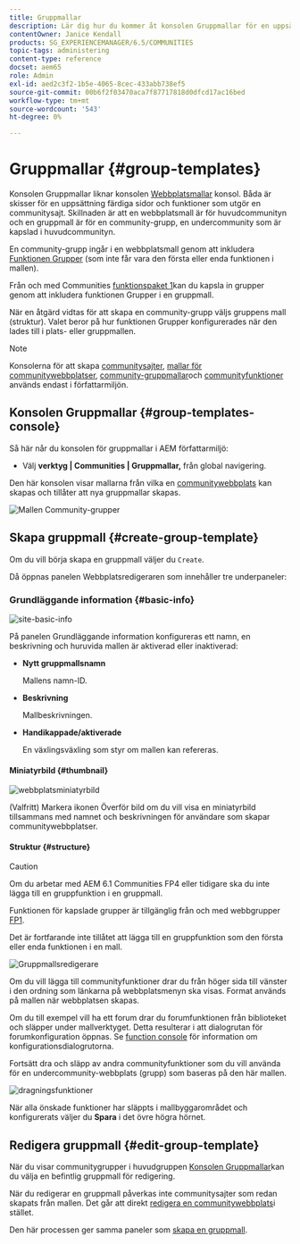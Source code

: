 ```yaml
---
title: Gruppmallar
description: Lär dig hur du kommer åt konsolen Gruppmallar för en uppsättning förkopplade sidor och funktioner som utgör en communityplats.
contentOwner: Janice Kendall
products: SG_EXPERIENCEMANAGER/6.5/COMMUNITIES
topic-tags: administering
content-type: reference
docset: aem65
role: Admin
exl-id: aed2c3f2-1b5e-4065-8cec-433abb738ef5
source-git-commit: 00b6f2f03470aca7f87717818d0dfcd17ac16bed
workflow-type: tm+mt
source-wordcount: '543'
ht-degree: 0%

---
```


# Gruppmallar {#group-templates}

Konsolen Gruppmallar liknar konsolen [Webbplatsmallar](/help/communities/sites.md) konsol. Båda är skisser för en uppsättning färdiga sidor och funktioner som utgör en communitysajt. Skillnaden är att en webbplatsmall är för huvudcommunityn och en gruppmall är för en community-grupp, en undercommunity som är kapslad i huvudcommunityn.

En community-grupp ingår i en webbplatsmall genom att inkludera [Funktionen Grupper](/help/communities/functions.md#groups-function) (som inte får vara den första eller enda funktionen i mallen).

Från och med Communities [funktionspaket 1](/help/communities/deploy-communities.md#latestfeaturepack)kan du kapsla in grupper genom att inkludera funktionen Grupper i en gruppmall.

När en åtgärd vidtas för att skapa en community-grupp väljs gruppens mall (struktur). Valet beror på hur funktionen Grupper konfigurerades när den lades till i plats- eller gruppmallen.

>[!NOTE]
>
>Konsolerna för att skapa [communitysajter](/help/communities/sites-console.md), [mallar för communitywebbplatser](/help/communities/sites.md), [community-gruppmallar](/help/communities/tools-groups.md)och [communityfunktioner](/help/communities/functions.md) används endast i författarmiljön.

## Konsolen Gruppmallar {#group-templates-console}

Så här når du konsolen för gruppmallar i AEM författarmiljö:

* Välj **verktyg | Communities | Gruppmallar,** från global navigering.

Den här konsolen visar mallarna från vilka en [communitywebbplats](/help/communities/sites-console.md) kan skapas och tillåter att nya gruppmallar skapas.

![Mallen Community-grupper](assets/groups-template.png)

## Skapa gruppmall {#create-group-template}

Om du vill börja skapa en gruppmall väljer du `Create`.

Då öppnas panelen Webbplatsredigeraren som innehåller tre underpaneler:

### Grundläggande information {#basic-info}

![site-basic-info](assets/site-basic-info.png)

På panelen Grundläggande information konfigureras ett namn, en beskrivning och huruvida mallen är aktiverad eller inaktiverad:

* **Nytt gruppmallsnamn**

  Mallens namn-ID.

* **Beskrivning**

  Mallbeskrivningen.

* **Handikappade/aktiverade**

  En växlingsväxling som styr om mallen kan refereras.

#### Miniatyrbild {#thumbnail}

![webbplatsminiatyrbild](assets/site-thumbnail.png)

(Valfritt) Markera ikonen Överför bild om du vill visa en miniatyrbild tillsammans med namnet och beskrivningen för användare som skapar communitywebbplatser.

#### Struktur {#structure}

>[!CAUTION]
>
>Om du arbetar med AEM 6.1 Communities FP4 eller tidigare ska du inte lägga till en gruppfunktion i en gruppmall.
>
>Funktionen för kapslade grupper är tillgänglig från och med webbgrupper [FP1](/help/communities/communities.md#latestfeaturepack).
>
>Det är fortfarande inte tillåtet att lägga till en gruppfunktion som den första eller enda funktionen i en mall.

![Gruppmallsredigerare](assets/template-editor.png)

Om du vill lägga till communityfunktioner drar du från höger sida till vänster i den ordning som länkarna på webbplatsmenyn ska visas. Format används på mallen när webbplatsen skapas.

Om du till exempel vill ha ett forum drar du forumfunktionen från biblioteket och släpper under mallverktyget. Detta resulterar i att dialogrutan för forumkonfiguration öppnas. Se [function console](/help/communities/functions.md) för information om konfigurationsdialogrutorna.

Fortsätt dra och släpp av andra communityfunktioner som du vill använda för en undercommunity-webbplats (grupp) som baseras på den här mallen.

![dragningsfunktioner](assets/dragfunctions.png)

När alla önskade funktioner har släppts i mallbyggarområdet och konfigurerats väljer du **Spara** i det övre högra hörnet.

## Redigera gruppmall {#edit-group-template}

När du visar communitygrupper i huvudgruppen [Konsolen Gruppmallar](#group-templates-console)kan du välja en befintlig gruppmall för redigering.

När du redigerar en gruppmall påverkas inte communitysajter som redan skapats från mallen. Det går att direkt [redigera en communitywebbplats](/help/communities/sites-console.md#modify-structure)i stället.

Den här processen ger samma paneler som [skapa en gruppmall](#create-group-template).
